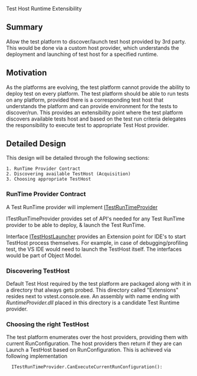 Test Host Runtime Extensibility

## Summary
Allow the test platform to discover/launch test host provided by 3rd party. This would be done via a custom host provider, which understands the deployment and launching of test host for a specified runtime.

## Motivation
As the platforms are evolving, the test platform cannot provide the ability to deploy test on every platform. The test platform should be able to run tests on any platform, provided there is a corresponding test host that understands the platform and can provide environment for the tests to discover/run. This provides an extensibility point where the test platform discovers available tests host and based on the test run criteria delegates the responsibility to execute test to appropriate Test Host provider.

## Detailed Design

This design will be detailed through the following sections:

	1. RunTime Provider Contract
	2. Discovering available TestHost (Acquisition)
	3. Choosing appropriate TestHost

### RunTime Provider Contract
A Test RunTime provider will implement [ITestRunTimeProvider](https://github.com/Microsoft/vstest/blob/master/src/Microsoft.TestPlatform.ObjectModel/Host/ITestRunTimeProvider.cs#L18)

ITestRunTimeProvider provides set of API's needed for any Test RunTime provider to be able to deploy, & launch the Test RunTime.

Interface [ITestHostLauncher](https://github.com/Microsoft/vstest/blob/master/src/Microsoft.TestPlatform.ObjectModel/Client/Interfaces/ITestHostLauncher.cs) provides an Extension point for IDE's to start TestHost process themselves. For example, in case of debugging/profiling test, the VS IDE would need to launch the TestHost itself.
The interfaces would be part of Object Model.

### Discovering TestHost

Default Test Host required by the test platform are packaged along with it in a directory that always gets probed. This directory called "Extensions" resides next to vstest.console.exe. An assembly with name ending with *RuntimeProvider.dll* placed in this directory is a candidate Test Runtime provider.

### Choosing the right TestHost

The test platform enumerates over the host providers, providing them with current RunConfiguration. The host providers then return if they are can Launch a TestHost based on RunConfiguration. This is achieved via following implementation

```
  ITestRunTimeProvider.CanExecuteCurrentRunConfiguration():
```
